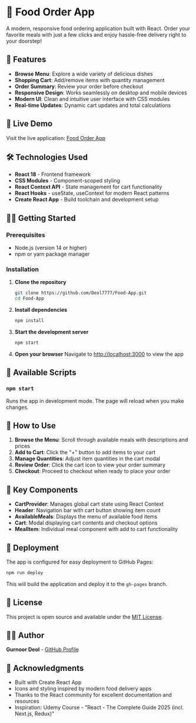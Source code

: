 # 🍔 Food Order App

A modern, responsive food ordering application built with React. Order your favorite meals with just a few clicks and enjoy hassle-free delivery right to your doorstep!

## 🌟 Features

- **Browse Menu**: Explore a wide variety of delicious dishes
- **Shopping Cart**: Add/remove items with quantity management
- **Order Summary**: Review your order before checkout
- **Responsive Design**: Works seamlessly on desktop and mobile devices
- **Modern UI**: Clean and intuitive user interface with CSS modules
- **Real-time Updates**: Dynamic cart updates and total calculations

## 🚀 Live Demo

Visit the live application: [Food Order App](https://Deol7777.github.io/Food-App)

## 🛠️ Technologies Used

- **React 18** - Frontend framework
- **CSS Modules** - Component-scoped styling
- **React Context API** - State management for cart functionality
- **React Hooks** - useState, useContext for modern React patterns
- **Create React App** - Build toolchain and development setup

## 🏃‍♂️ Getting Started

### Prerequisites

- Node.js (version 14 or higher)
- npm or yarn package manager

### Installation

1. **Clone the repository**
   ```bash
   git clone https://github.com/Deol7777/Food-App.git
   cd Food-App
   ```

2. **Install dependencies**
   ```bash
   npm install
   ```

3. **Start the development server**
   ```bash
   npm start
   ```

4. **Open your browser**
   Navigate to [http://localhost:3000](http://localhost:3000) to view the app

## 📝 Available Scripts

### `npm start`
Runs the app in development mode. The page will reload when you make changes.

## 🎯 How to Use

1. **Browse the Menu**: Scroll through available meals with descriptions and prices
2. **Add to Cart**: Click the "+" button to add items to your cart
3. **Manage Quantities**: Adjust item quantities in the cart modal
4. **Review Order**: Click the cart icon to view your order summary
5. **Checkout**: Proceed to checkout when ready to place your order

## 🔧 Key Components

- **CartProvider**: Manages global cart state using React Context
- **Header**: Navigation bar with cart button showing item count
- **AvailableMeals**: Displays the menu of available food items
- **Cart**: Modal displaying cart contents and checkout options
- **MealItem**: Individual meal component with add to cart functionality

## 🚀 Deployment

The app is configured for easy deployment to GitHub Pages:

```bash
npm run deploy
```

This will build the application and deploy it to the `gh-pages` branch.

## 📄 License

This project is open source and available under the [MIT License](LICENSE).

## 👨‍💻 Author

**Gurnoor Deol** - [GitHub Profile](https://github.com/Deol7777)

## 🙏 Acknowledgments

- Built with Create React App
- Icons and styling inspired by modern food delivery apps
- Thanks to the React community for excellent documentation and resources
- Inspiration: Udemy Course - "React - The Complete Guide 2025 (incl. Next.js, Redux)"